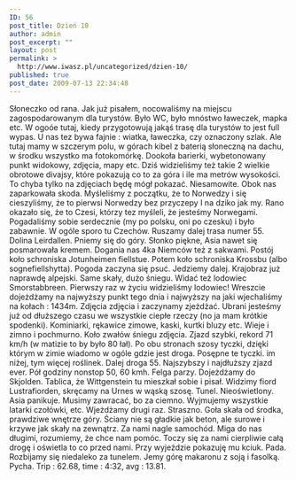 ```yaml
---
ID: 56
post_title: Dzień 10
author: admin
post_excerpt: ""
layout: post
permalink: >
  http://www.iwasz.pl/uncategorized/dzien-10/
published: true
post_date: 2009-07-13 22:34:48
---
```

Słoneczko od rana. Jak już pisałem, nocowaliśmy na miejscu zagospodarowanym dla turystów. Było WC, było mnóstwo ławeczek, mapka etc. W ogoóe tutaj, kiedy przygotowują jakąś trasę dla turystów to jest full wypas. U nas tez bywa fajnie : wiatka, ławeczka, czy oznaczony szlak. Ale tutaj mamy w szczerym polu, w górach kibel z baterią słoneczną na dachu, w środku wszystko ma fotokomórkę. Dookoła barierki, wybetonowany punkt widokowy, zdjęcia, mapy etc. Dziś widzieliśmy też takie 2 wielkie obrotowe divajsy, które pokazują co to za góra i ile ma metrów wysokości. To chyba tylko na zdjęciach będę mógł pokazać. Niesamowite. Obok nas zaparkowała skoda. Myśleliśmy z początku, że to Norwedzy i się cieszyliśmy, że to pierwsi Norwedzy bez przyczepy I na dziko jak my. Rano okazało się, że to Czesi, którzy tez myśleli, że jesteśmy Norwegami. Pogadaliśmy sobie serdecznie (my po polsku, oni po czesku) i było zabawnie. W ogóle sporo tu Czechów. Ruszamy dalej trasa numer 55. Dolina Leirdallen. Pniemy się do góry. Słonko piękne, Asia nawet się posmarowała kremem. Dogania nas 4ka Niemców też z sakwami. Postój koło schroniska Jotunheimen fiellstue. Potem koło schroniska Krossbu (albo sognefiellshytta). Pogoda zaczyna się psuć. Jedziemy dalej. Krajobraz już naprawdę alpejski. Same skały, dużo śniegu. Widać też lodowiec Smorstabbreen. Pierwszy raz w życiu widzieliśmy lodowiec! Wreszcie dojeżdżamy na najwyższy punkt tego dnia i najwyższy na jaki wjechaliśmy na kołach : 1434m. Zdjęcia zdjęcia i zaczynamy zjeżdżać. Ubrani jesteśmy już od dłuższego czasu we wszystkie ciepłe rzeczy (no ja mam krótkie spodenki). Kominiarki, rękawice zimowe, kaski, kurtki bluzy etc. Wieje i zimno i pochmurno. Koło zwałów śniegu zdjęcia. Zjazd szybki, rekord 71 km/h (w matizie to by było 80 łał). Po obu stronach szosy tyczki, dzięki którym w zimie wiadomo w ogóle gdzie jest droga. Posępne te tyczki. im niżej, tym więcej roślinek. Dalej droga 55. Najszybszy i najdłuższy zjazd ever. Pół godziny nonstop 50, 60 kmh. Felga parzy. Dojeżdżamy do Skjolden. Tablica, że Wittgenstein tu mieszkał sobie i pisał. Widzimy fiord Lustrafiorden, skręcamy na Urnes w wąską szosę. Tunel. Nieoświetlony. Asia panikuje. Musimy zawracać, bo za ciemno. Wyjmujemy wszystkie latarki czołówki, etc. Wjeżdżamy drugi raz. Straszno. Goła skała od środka, prawdziwe wnętrze góry. Ściany nie są gładkie jak beton, ale surowe i krzywe jak skały na zewnątrz. Za nami nagle samochód. Miga do nas długimi, rozumiemy, że chce nam pomóc. Toczy się za nami cierpliwie całą drogę i oświetla to co przed nami. Przy wyjeździe pokazuję mu kciuk. Pada. Rozbijamy się niedaleko za tunelem. Jemy górę makaronu z soją i fasolką. Pycha. Trip : 62.68, time : 4:32, avg : 13.81.